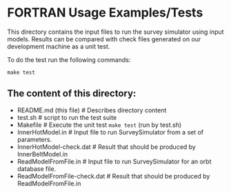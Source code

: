 
# FORTRAN Usage Examples/Tests

This directory contains the input files to run the survey simulator using input models. 
Results can be compared with check files generated on our development machine as a unit test.

To do the test run the following commands:

`make test`

## The content of this directory: 

- README.md (this file)        # Describes directory content
- test.sh                      # script to run the test suite
- Makefile                     # Execute the unit test `make test` (run by test.sh)
- InnerHotModel.in            # Input file to run SurveySimulator from a set of parameters.
- InnerHotModel-check.dat     # Result that should be produced by InnerBeltModel.in 
- ReadModelFromFile.in         # Input file to run SurveySimulator for an orbt database file.
- ReadModelFromFile-check.dat  # Result that should be produced by ReadModelFromFile.in

